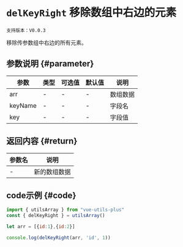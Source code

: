 # `delKeyRight` 移除数组中右边的元素

`支持版本：V0.0.3`

移除传参数组中右边的所有元素。

## 参数说明 {#parameter}

| 参数      | 类型  | 可选值 | 默认值 | 说明   |
|---------|-----|-----|-----|------|
| arr     | -   | -   | -   | 数组数据 |
| keyName | -   | -   | -   | 字段名  |
| key     | -   | -   | -   | 字段值  |


## 返回内容 {#return}

| 参数名 | 说明     |
|-----|--------|
| -   | 新的数组数据 |


## code示例 {#code}

```javascript
import { utilsArray } from "vue-utils-plus"
const { delKeyRight } = utilsArray()

let arr = [{id:1},{id:2}]

console.log(delKeyRight(arr, 'id', 1))
```
